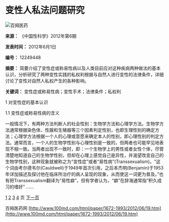 # 变性人私法问题研究

![百拇医药](http://www.100md.com/about/logo.gif)

**来源：** 《中国性科学》2012年第6期

**发表时间：** 2012年6月1日

**编号：** 12249448

**摘要：** 简要介绍了变性症或称易性病以及人类目前应对这种疾病两种做法的基本认识，分析研究了两种变性实践的私权利根据与自然人进行变性的法律条件，详细讨论了变性对自然人私权产生的各种影响。

**关键词：** 变性症或称易性病；变性手术；法律条件；私权利

1 对变性症的基本认识

1.1 变性症或称易性病的含义

一般情况下，有两种方法判断人的社会性别：生物学方法和心理学方法。生物学方法通常根据染色体、性腺和生殖器等三个因素判定性别，也即生理性别的确定方法；心理学方法根据一个人的心理或意愿来确定本人的性别，即心理性别的判定方法。通常而言，一个人的生物学性别与心理性别是一致的，但两者也可能罕见地表现不相一致。当两者出现不一致时，即：一个生物学上的男性或者女性个体，尽管清楚地知道自己的生物学性别，但却在心理上感觉自己是异性，并渴望改变自己的生物学性别，这种现象就被称之为“变性症”或者“易性病”(Transsexualism)。“这个词由考尔德韦尔(Cauldwell)于1949年首次引用，之后本杰明(Benjamin)于1953年详加描述及探讨他在临床所治疗的病人呈现的现象，从而使这一词更为普及。”也有把Transsexualism翻译为“易性癖”，但有学者认为，“癖”在辞海通常指“积久成习的嗜好” ......

[1](http://www.100md.com/html/paper/1672-1993/2012/06/19-1.htm) [2](http://www.100md.com/html/paper/1672-1993/2012/06/19-2.htm) [3](http://www.100md.com/html/paper/1672-1993/2012/06/19-3.htm) [4](http://www.100md.com/html/paper/1672-1993/2012/06/19-4.htm) 页 [下一页](http://www.100md.com/html/paper/1672-1993/2012/06/19-1.htm)

百拇医药网 [http://www.100md.com/html/paper/1672-1993/2012/06/19.htm](http://www.100md.com/html/paper/1672-1993/2012/06/19.htm)
